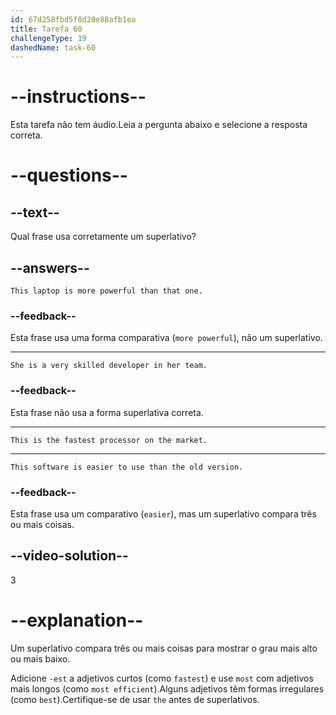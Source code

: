 ```yaml
---
id: 67d258fbd5f8d20e88afb1ea
title: Tarefa 60
challengeType: 19
dashedName: task-60
---
```


# --instructions--

Esta tarefa não tem áudio.Leia a pergunta abaixo e selecione a resposta correta.

# --questions--

## --text--

Qual frase usa corretamente um superlativo?  

## --answers--

`This laptop is more powerful than that one.`

### --feedback--

Esta frase usa uma forma comparativa (`more powerful`), não um superlativo.

---

`She is a very skilled developer in her team.`  

### --feedback--

Esta frase não usa a forma superlativa correta.

---

`This is the fastest processor on the market.`  

---

`This software is easier to use than the old version.`  

### --feedback--

Esta frase usa um comparativo (`easier`), mas um superlativo compara três ou mais coisas.

## --video-solution--

3  

# --explanation--

Um superlativo compara três ou mais coisas para mostrar o grau mais alto ou mais baixo.  

Adicione `-est` a adjetivos curtos (como `fastest`) e use `most` com adjetivos mais longos (como `most efficient`).Alguns adjetivos têm formas irregulares (como `best`).Certifique-se de usar `the` antes de superlativos.
